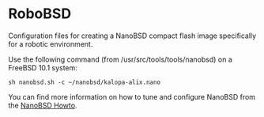 # RoboBSD
Configuration files for creating a NanoBSD compact flash image
specifically for a robotic environment.

Use the following command (from /usr/src/tools/tools/nanobsd) on a
FreeBSD 10.1 system:

    sh nanobsd.sh -c ~/nanobsd/kalopa-alix.nano

You can find more information on how to tune and configure NanoBSD
from the [NanoBSD Howto](https://www.freebsd.org/doc/en/articles/nanobsd/howto.html "NanoBSD Howto from the FreeBSD Manual").
